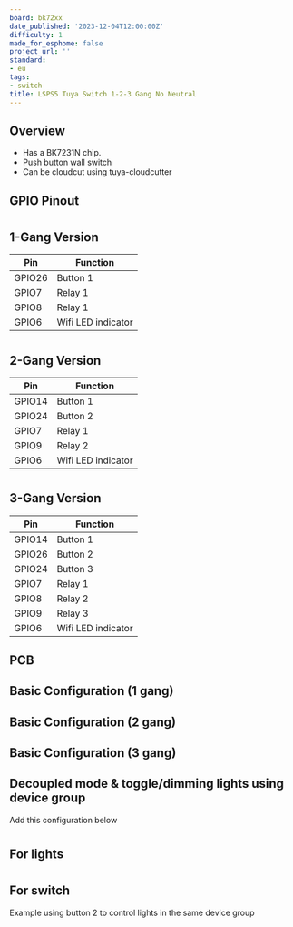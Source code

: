 ```yaml
---
board: bk72xx
date_published: '2023-12-04T12:00:00Z'
difficulty: 1
made_for_esphome: false
project_url: ''
standard:
- eu
tags:
- switch
title: LSPS5 Tuya Switch 1-2-3 Gang No Neutral
---
```


## Overview

- Has a BK7231N chip.
- Push button wall switch
- Can be cloudcut using tuya-cloudcutter

## GPIO Pinout

#

## 1-Gang Version

| Pin    | Function           |
| ------ | ------------------ |
| GPIO26 | Button 1           |
| GPIO7  | Relay 1            |
| GPIO8  | Relay 1            |
| GPIO6  | Wifi LED indicator |
#

## 2-Gang Version

| Pin    | Function           |
| ------ | ------------------ |
| GPIO14 | Button 1           |
| GPIO24 | Button 2           |
| GPIO7  | Relay 1            |
| GPIO9  | Relay 2            |
| GPIO6  | Wifi LED indicator |
#

## 3-Gang Version

| Pin    | Function           |
| ------ | ------------------ |
| GPIO14 | Button 1           |
| GPIO26 | Button 2           |
| GPIO24 | Button 3           |
| GPIO7  | Relay 1            |
| GPIO8  | Relay 2            |
| GPIO9  | Relay 3            |
| GPIO6  | Wifi LED indicator |

## PCB

## Basic Configuration (1 gang)

## Basic Configuration (2 gang)

## Basic Configuration (3 gang)

## Decoupled mode & toggle/dimming lights using device group

Add this configuration below
#

## For lights

#

## For switch

Example using button 2 to control lights in the same device group